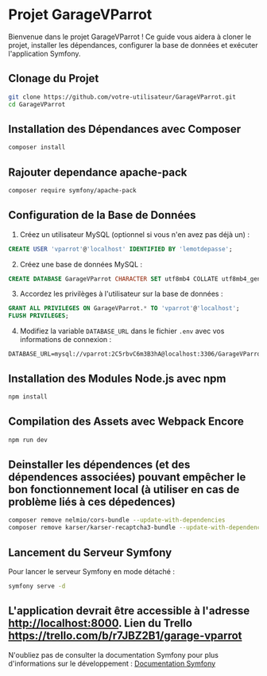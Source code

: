 # Projet GarageVParrot

Bienvenue dans le projet GarageVParrot ! Ce guide vous aidera à cloner le projet, installer les dépendances, configurer la base de données et exécuter l'application Symfony.

## Clonage du Projet

```bash
git clone https://github.com/votre-utilisateur/GarageVParrot.git
cd GarageVParrot
```

## Installation des Dépendances avec Composer

```bash
composer install
```

## Rajouter dependance apache-pack

```bash
composer require symfony/apache-pack
```

## Configuration de la Base de Données

1. Créez un utilisateur MySQL (optionnel si vous n'en avez pas déjà un) :

```sql
CREATE USER 'vparrot'@'localhost' IDENTIFIED BY 'lemotdepasse';
```

2. Créez une base de données MySQL :

```sql
CREATE DATABASE GarageVParrot CHARACTER SET utf8mb4 COLLATE utf8mb4_general_ci;
```

3. Accordez les privilèges à l'utilisateur sur la base de données :

```sql
GRANT ALL PRIVILEGES ON GarageVParrot.* TO 'vparrot'@'localhost';
FLUSH PRIVILEGES;
```

4. Modifiez la variable `DATABASE_URL` dans le fichier `.env` avec vos informations de connexion :

```env
DATABASE_URL=mysql://vparrot:2C5rbvC6m3B3hA@localhost:3306/GarageVParrot
```

## Installation des Modules Node.js avec npm

```bash
npm install
```

## Compilation des Assets avec Webpack Encore

```bash
npm run dev
```

## Deinstaller les dépendences (et des dépendences associées) pouvant empêcher le bon fonctionnement local (à utiliser en cas de problème liés à ces dépedences)

```bash
composer remove nelmio/cors-bundle --update-with-dependencies
composer remove karser/karser-recaptcha3-bundle --update-with-dependencies
```

## Lancement du Serveur Symfony

Pour lancer le serveur Symfony en mode détaché :

```bash
symfony serve -d
```

L'application devrait être accessible à l'adresse [http://localhost:8000](http://localhost:8000).
Lien du Trello https://trello.com/b/r7JBZ2B1/garage-vparrot
---

N'oubliez pas de consulter la documentation Symfony pour plus d'informations sur le développement : [Documentation Symfony](https://symfony.com/doc/current/index.html)
